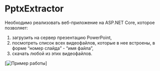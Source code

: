 # PptxExtractor

Необходимо реализовать веб-приложение на ASP.NET Core, которое позволяет:
1. загрузить на сервер презентацию PowerPoint,
2. посмотреть список всех видеофайлов, которые в нее встроены, в форме “номер слайда” - “имя файла”,
3. скачать любой из этих видеофайлов.

[![Пример работы](/example.gif)]